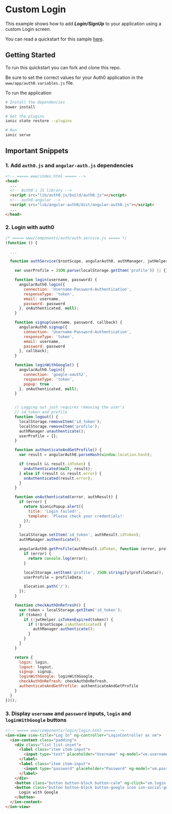 # Custom Login

This example shows how to add ***Login/SignUp*** to your application using a custom Login screen.

You can read a quickstart for this sample [here](https://auth0.com/docs/quickstart/native/ionic/02-custom-login). 

## Getting Started

To run this quickstart you can fork and clone this repo.

Be sure to set the correct values for your Auth0 application in the `www/app/auth0.variables.js` file.

To run the application

```bash
# Install the dependencies
bower install

# Get the plugins
ionic state restore --plugins

# Run
ionic serve
```


## Important Snippets

### 1. Add `auth0.js` and `angular-auth.js` dependencies

```html
<!-- ===== www/index.html ===== -->
<head>
  ...
  <!-- Auth0's JS library -->
  <script src="lib/auth0.js/build/auth0.js"></script>
  <!-- auth0-angular -->
  <script src="lib/angular-auth0/dist/angular-auth0.js"></script>
  ...
</head>
```

### 2. Login with auth0	

```js
/* ===== www/components/auth/auth.service.js ===== */
(function () {

  ...

  function authService($rootScope, angularAuth0, authManager, jwtHelper, $location, $ionicPopup) {

    var userProfile = JSON.parse(localStorage.getItem('profile')) || {};

    function login(username, password) {
      angularAuth0.login({
        connection: 'Username-Password-Authentication',
        responseType: 'token',
        email: username,
        password: password
      }, onAuthenticated, null);
    }

    function signup(username, password, callback) {
      angularAuth0.signup({
        connection: 'Username-Password-Authentication',
        responseType: 'token',
        email: username,
        password: password
      }, callback);
    }

    function loginWithGoogle() {
      angularAuth0.login({
        connection: 'google-oauth2',
        responseType: 'token',
        popup: true
      }, onAuthenticated, null);
    }


    // Logging out just requires removing the user's
    // id_token and profile
    function logout() {
      localStorage.removeItem('id_token');
      localStorage.removeItem('profile');
      authManager.unauthenticate();
      userProfile = {};
    }

    function authenticateAndGetProfile() {
      var result = angularAuth0.parseHash(window.location.hash);

      if (result && result.idToken) {
        onAuthenticated(null, result);
      } else if (result && result.error) {
        onAuthenticated(result.error);
      }
    }

    function onAuthenticated(error, authResult) {
      if (error) {
        return $ionicPopup.alert({
          title: 'Login failed!',
          template: 'Please check your credentials!'
        });
      }

      localStorage.setItem('id_token', authResult.idToken);
      authManager.authenticate();

      angularAuth0.getProfile(authResult.idToken, function (error, profileData) {
        if (error) {
          return console.log(error);
        }

        localStorage.setItem('profile', JSON.stringify(profileData));
        userProfile = profileData;

        $location.path('/');
      });
    }

    function checkAuthOnRefresh() {
      var token = localStorage.getItem('id_token');
      if (token) {
        if (!jwtHelper.isTokenExpired(token)) {
          if (!$rootScope.isAuthenticated) {
            authManager.authenticate();
          }
        }
      }
    }

    return {
      login: login,
      logout: logout,
      signup: signup,
      loginWithGoogle: loginWithGoogle,
      checkAuthOnRefresh: checkAuthOnRefresh,
      authenticateAndGetProfile: authenticateAndGetProfile
    }
  }
})();
```

### 3. Display `username` and `password` inputs, `login` and `loginWithGoogle` buttons

```html
<!-- ===== www/components/login/login.html ===== -->
<ion-view view-title="Log In" ng-controller="LoginController as vm">
  <ion-content class="padding">
    <div class="list list-inset">
      <label class="item item-input">
        <input type="text" placeholder="Username" ng-model="vm.username">
      </label>
      <label class="item item-input">
        <input type="password" placeholder="Password" ng-model="vm.password">
      </label>
    </div>
    <button class="button button-block button-calm" ng-click="vm.login()">Login</button>
    <button class="button button-block button-google icon ion-social-googleplus-outline" ng-click="vm.loginWithGoogle()">
      Login with Google
    </button>
  </ion-content>
</ion-view>
```
